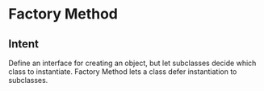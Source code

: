 # Factory Method

## Intent

Define an interface for creating an object, but let
subclasses decide which class to instantiate. Factory
Method lets a class defer instantiation to subclasses.